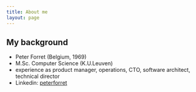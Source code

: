 ```yaml
---
title: About me
layout: page
---
```


## My background

* Peter Forret (Belgium, 1969)
* M.Sc. Computer Science (K.U.Leuven)
* experience as product manager, operations, CTO, software architect, technical director
* Linkedin: [peterforret](https://www.linkedin.com/in/peterforret/)
